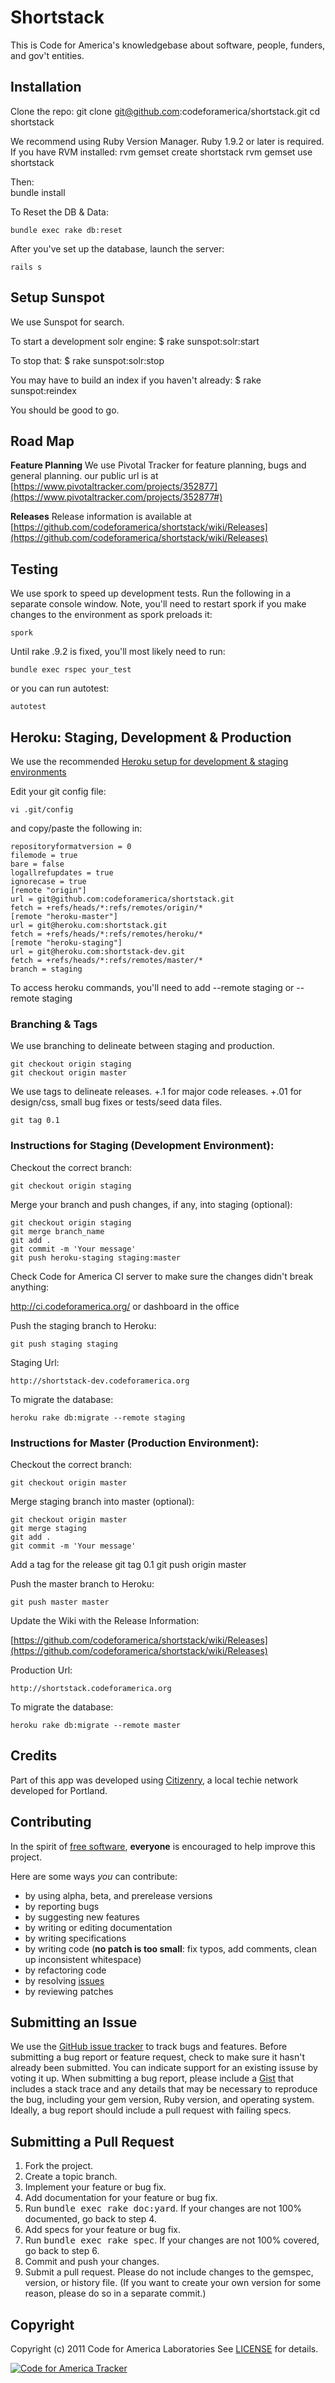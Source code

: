 Shortstack
==========
This is Code for America's knowledgebase about software, people, funders, and gov't entities.

Installation
------------
Clone the repo:
      git clone git@github.com:codeforamerica/shortstack.git
      cd shortstack

We recommend using Ruby Version Manager. Ruby 1.9.2 or later is required. If you have RVM installed:
      rvm gemset create shortstack
      rvm gemset use shortstack

Then:    
      bundle install

To Reset the DB & Data:

    bundle exec rake db:reset

After you've set up the database, launch the server:

    rails s


Setup Sunspot
-------------
We use Sunspot for search.

To start a development solr engine:
    $ rake sunspot:solr:start

To stop that:
    $ rake sunspot:solr:stop

You may have to build an index if you haven't already:
    $ rake sunspot:reindex

You should be good to go.  

Road Map
-------

**Feature Planning**
We use Pivotal Tracker for feature planning, bugs and general planning. our public url is at [https://www.pivotaltracker.com/projects/352877](https://www.pivotaltracker.com/projects/352877#)

**Releases**
Release information is available at [https://github.com/codeforamerica/shortstack/wiki/Releases](https://github.com/codeforamerica/shortstack/wiki/Releases)


Testing
-------

We use spork to speed up development tests.  Run the following in a separate console window. Note, you'll need to restart spork if you make changes to the environment as spork preloads it:

    spork

Until rake .9.2 is fixed, you'll most likely need to run: 

    bundle exec rspec your_test

or you can run autotest:

    autotest

Heroku: Staging, Development & Production
------------------------------------------

We use the recommended [Heroku setup for development & staging environments](http://devcenter.heroku.com/articles/multiple-environments)

Edit your git config file:

    vi .git/config

and copy/paste the following in:  

    repositoryformatversion = 0
    filemode = true
    bare = false
    logallrefupdates = true
    ignorecase = true
    [remote "origin"]
    url = git@github.com:codeforamerica/shortstack.git
    fetch = +refs/heads/*:refs/remotes/origin/*
    [remote "heroku-master"]
    url = git@heroku.com:shortstack.git
    fetch = +refs/heads/*:refs/remotes/heroku/*
    [remote "heroku-staging"]
    url = git@heroku.com:shortstack-dev.git
    fetch = +refs/heads/*:refs/remotes/master/*
    branch = staging

To access heroku commands, you'll need to add --remote staging or --remote staging

### Branching & Tags

We use branching to delineate between staging and production.  

    git checkout origin staging
    git checkout origin master

We use tags to delineate releases. +.1 for major code releases. +.01 for design/css, small bug fixes or tests/seed data files.

    git tag 0.1

### Instructions for Staging (Development Environment):

Checkout the correct branch:

    git checkout origin staging

Merge your branch and push changes, if any, into staging (optional):  

    git checkout origin staging
    git merge branch_name
    git add .
    git commit -m 'Your message'
    git push heroku-staging staging:master

Check Code for America CI server to make sure the changes didn't break anything:

  http://ci.codeforamerica.org/ or dashboard in the office

Push the staging branch to Heroku:

    git push staging staging

Staging Url:

    http://shortstack-dev.codeforamerica.org

To migrate the database:

    heroku rake db:migrate --remote staging

### Instructions for Master (Production Environment):

Checkout the correct branch:

    git checkout origin master

Merge staging branch into master (optional):  

    git checkout origin master
    git merge staging
    git add .
    git commit -m 'Your message'

Add a tag for the release
    git tag 0.1
    git push origin master

Push the master branch to Heroku:

    git push master master

Update the Wiki with the Release Information:

[https://github.com/codeforamerica/shortstack/wiki/Releases](https://github.com/codeforamerica/shortstack/wiki/Releases)

Production Url:

    http://shortstack.codeforamerica.org

To migrate the database:

    heroku rake db:migrate --remote master

Credits
-------

Part of this app was developed using [Citizenry](https://github.com/reidab/citizenry), a local techie network developed for Portland.

Contributing
------------
In the spirit of [free software](http://www.fsf.org/licensing/essays/free-sw.html), **everyone** is encouraged to help improve this project.

Here are some ways *you* can contribute:

* by using alpha, beta, and prerelease versions
* by reporting bugs
* by suggesting new features
* by writing or editing documentation
* by writing specifications
* by writing code (**no patch is too small**: fix typos, add comments, clean up inconsistent whitespace)
* by refactoring code
* by resolving [issues](http://github.com/codeforamerica/shortstack/issues)
* by reviewing patches

Submitting an Issue
-------------------
We use the [GitHub issue tracker](http://github.com/codeforamerica/shortstack/issues) to track bugs and
features. Before submitting a bug report or feature request, check to make sure it hasn't already
been submitted. You can indicate support for an existing issuse by voting it up. When submitting a
bug report, please include a [Gist](http://gist.github.com/) that includes a stack trace and any
details that may be necessary to reproduce the bug, including your gem version, Ruby version, and
operating system. Ideally, a bug report should include a pull request with failing specs.

Submitting a Pull Request
-------------------------
1. Fork the project.
2. Create a topic branch.
3. Implement your feature or bug fix.
4. Add documentation for your feature or bug fix.
5. Run <tt>bundle exec rake doc:yard</tt>. If your changes are not 100% documented, go back to step 4.
6. Add specs for your feature or bug fix.
7. Run <tt>bundle exec rake spec</tt>. If your changes are not 100% covered, go back to step 6.
8. Commit and push your changes.
9. Submit a pull request. Please do not include changes to the gemspec, version, or history file. (If you want to create your own version for some reason, please do so in a separate commit.)

Copyright
---------
Copyright (c) 2011 Code for America Laboratories
See [LICENSE](https://github.com/codeforamerica/shortstack/blob/master/LICENSE.mkd) for details.


[![Code for America Tracker](http://stats.codeforamerica.org/codeforamerica/shortstack.png)](http://stats.codeforamerica.org/projects/shortstack)
